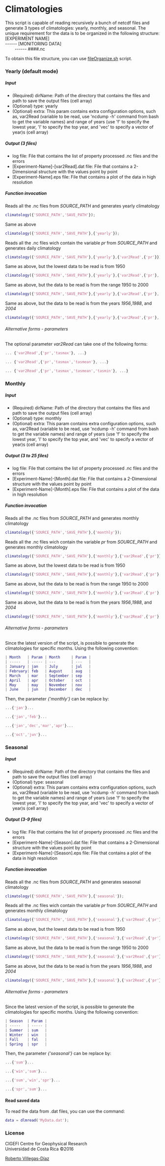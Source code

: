 # Climatologies
This script is capable of reading recursively a bunch of netcdf files and generate 3 types of climatologies: yearly, monthly, and seasonal.
The unique requirement for the data is to be organized in the following structure:<br/>
[EXPERIMENT NAME]<br/>
------ [MONITORING DATA]<br/>
&nbsp;&nbsp;&nbsp;&nbsp;&nbsp;&nbsp;&nbsp;&nbsp;------ ####.nc<br />

To obtain this file structure, you can use [fileOrganize.sh](https://github.com/cigefi/fileManager/) script.

### Yearly (default mode)
##### Input
- (Required) dirName: Path of the directory that contains the files and path to save the output files (cell array)
- (Optional) type: yearly
- (Optional) extra: This param contains extra configuration options, such as, var2Read (variable to be read, use 'ncdump -h' command from bash to get the variable names) and range of years (use 'f' to specify the lowest year, 'l' to specify the top year, and 'vec' to specify a vector of year)s (cell array)

##### Output (3 files)
- log file: File that contains the list of property processed .nc files and the errors
- [Experiment-Name]-[var2Read].dat file: File that contains a 2-Dimensional structure with the values point by point
- [Experiment-Name].eps file: File that contains a plot of the data in high resolution

##### Function invocation
Reads all the .nc files from _SOURCE_PATH_ and generates yearly climatology
```matlab
climatology({'SOURCE_PATH','SAVE_PATH'});
```
Same as above
```matlab
climatology({'SOURCE_PATH','SAVE_PATH'},{'yearly'});
```
Reads all the .nc files wich contain the variable _pr_ from _SOURCE_PATH_ and generates daily climatology
```matlab
climatology({'SOURCE_PATH','SAVE_PATH'},{'yearly'},{'var2Read',{'pr'}});
```
Same as above, but the lowest data to be read is from 1950
```matlab
climatology({'SOURCE_PATH','SAVE_PATH'},{'yearly'},{'var2Read',{'pr'},'f',1950});
```
Same as above, but the data to be read is from the range 1950 to 2000
```matlab
climatology({'SOURCE_PATH','SAVE_PATH'},{'yearly'},{'var2Read',{'pr'},'f',1950,'l',2000});
```
Same as above, but the data to be read is from the years _1956_,_1988_, and _2004_
```matlab
climatology({'SOURCE_PATH','SAVE_PATH'},{'yearly'},{'var2Read',{'pr'},'vec',[1988,2004,1956]});
```
###### Alternative forms - parameters
The optional parameter _var2Read_ can take one of the following forms:
```matlab
... {'var2Read',{'pr','tasmax'}, ...}
```
```matlab
... {'var2Read',{'pr','tasmax','tasmean'}, ...}
```
```matlab
... {'var2Read',{'pr','tasmax','tasmean','tasmin'}, ...}
```


### Monthly
##### Input
- (Required) dirName: Path of the directory that contains the files and path to save the output files (cell array)
- (Optional) type: monthly
- (Optional) extra: This param contains extra configuration options, such as, var2Read (variable to be read, use 'ncdump -h' command from bash to get the variable names) and range of years (use 'f' to specify the lowest year, 'l' to specify the top year, and 'vec' to specify a vector of year)s (cell array)

##### Output (3 to 25 files)
- log file: File that contains the list of property processed .nc files and the errors
- [Experiment-Name]-[Month].dat file: File that contains a 2-Dimensional structure with the values point by point
- [Experiment-Name]-[Month].eps file: File that contains a plot of the data in high resolution

##### Function invocation
Reads all the .nc files from _SOURCE_PATH_ and generates monthly climatology
```matlab
climatology({'SOURCE_PATH','SAVE_PATH'},{'monthly'});
```
Reads all the .nc files wich contain the variable _pr_ from _SOURCE_PATH_ and generates monthly climatology
```matlab
climatology({'SOURCE_PATH','SAVE_PATH'},{'monthly'},{'var2Read',{'pr'}});
```
Same as above, but the lowest data to be read is from 1950
```matlab
climatology({'SOURCE_PATH','SAVE_PATH'},{'monthly'},{'var2Read',{'pr'},'f',1950});
```
Same as above, but the data to be read is from the range 1950 to 2000
```matlab
climatology({'SOURCE_PATH','SAVE_PATH'},{'monthly'},{'var2Read',{'pr'},'f',1950,'l',2000});
```
Same as above, but the data to be read is from the years _1956_,_1988_, and _2004_
```matlab
climatology({'SOURCE_PATH','SAVE_PATH'},{'monthly'},{'var2Read',{'pr'},'vec',[1988,2004,1956]});
```
###### Alternative forms - parameters
Since the latest version of the script, is possible to generate the climatologies for specific months. Using the following convention:
```matlab
| Month   | Param | Month     | Param |
| -----   | ----- | ---       | ---   |
| January | jan   | July      | jul   |
| February| feb   | August    | aug   |
| March   | mar   | September | sep   |
| April   | apr   | October   | oct   |
| May     | may   | November  | nov   |
| June    | jun   | December  | dec   |
```
Then, the parameter _{'monthly'}_ can be replace by:
```matlab
...{'jan'}...
```
```matlab
...{'jan','feb'}...
```
```matlab
...{'jan','dec','mar','apr'}...
```
```matlab
...{'oct','jun'}...
```

### Seasonal
##### Input
- (Required) dirName: Path of the directory that contains the files and path to save the output files (cell array)
- (Optional) type: seasonal
- (Optional) extra: This param contains extra configuration options, such as, var2Read (variable to be read, use 'ncdump -h' command from bash to get the variable names) and range of years (use 'f' to specify the lowest year, 'l' to specify the top year, and 'vec' to specify a vector of year)s (cell array)

##### Output (3-9 files)
- log file: File that contains the list of property processed .nc files and the errors
- [Experiment-Name]-[Season].dat file: File that contains a 2-Dimensional structure with the values point by point
- [Experiment-Name]-[Season].eps file: File that contains a plot of the data in high resolution

##### Function invocation
Reads all the .nc files from _SOURCE_PATH_ and generates seasonal climatology
```matlab
climatology({'SOURCE_PATH','SAVE_PATH'},{'seasonal'});
```
Reads all the .nc files wich contain the variable _pr_ from _SOURCE_PATH_ and generates monthly climatology
```matlab
climatology({'SOURCE_PATH','SAVE_PATH'},{'seasonal'},{'var2Read',{'pr'}});
```
Same as above, but the lowest data to be read is from 1950
```matlab
climatology({'SOURCE_PATH','SAVE_PATH'},{'seasonal'},{'var2Read',{'pr'},'f',1950});
```
Same as above, but the data to be read is from the range 1950 to 2000
```matlab
climatology({'SOURCE_PATH','SAVE_PATH'},{'seasonal'},{'var2Read',{'pr'},'f',1950,'l',2000});
```
Same as above, but the data to be read is from the years _1956_,_1988_, and _2004_
```matlab
climatology({'SOURCE_PATH','SAVE_PATH'},{'seasonal'},{'var2Read',{'pr'},'vec',[1988,2004,1956]});
```
###### Alternative forms - parameters
Since the latest version of the script, is possible to generate the climatologies for specific months. Using the following convention:
```matlab
| Season  | Param | 
| -----   | ----- |
| Summer  | sum   |
| Winter  | win   | 
| Fall    | fal   | 
| Spring  | spr   |
```
Then, the parameter _{'seasonal'}_ can be replace by:
```matlab
...{'sum'}...
```
```matlab
...{'win','sum'}...
```
```matlab
...{'sum','win','spr'}...
```
```matlab
...{'spr','sum'}...
```

#### Read saved data
To read the data from .dat files, you can use the command:
```matlab
data = dlmread('MyData.dat');
```
### License
CIGEFI Centre for Geophysical Research<br/>
Universidad de Costa Rica &copy;2016

[Roberto Villegas-Díaz](mailto:roberto.villegas@ucr.ac.cr)

